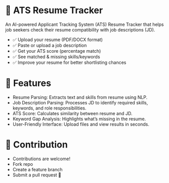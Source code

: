 # 📄 ATS Resume Tracker

An AI-powered Applicant Tracking System (ATS) Resume Tracker that helps job seekers check their resume compatibility with job descriptions (JD).

- ✅ Upload your resume (PDF/DOCX format)
- ✅ Paste or upload a job description
- ✅ Get your ATS score (percentage match)
- ✅ See matched & missing skills/keywords
- ✅ Improve your resume for better shortlisting chances

# 🚀 Features

- Resume Parsing: Extracts text and skills from resume using NLP.
- Job Description Parsing: Processes JD to identify required skills, keywords, and role responsibilities.
- ATS Score: Calculates similarity between resume and JD.
- Keyword Gap Analysis: Highlights what’s missing in the resume.
- User-Friendly Interface: Upload files and view results in seconds.

# 🤝 Contribution

- Contributions are welcome!
- Fork repo
- Create a feature branch
- Submit a pull request 🚀
